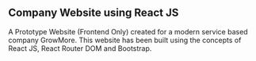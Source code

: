 ## Company Website using React JS

A Prototype Website (Frontend Only) created for a modern service based company GrowMore. This website has been built using the concepts of React JS, React Router DOM and Bootstrap.
